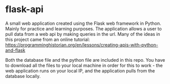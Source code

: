 # flask-api
A small web application created using the Flask web framework in Python. Mainly for practice and learning purposes. The application allows a user to pull data from a web api by making queries in the url. Many of the ideas in this project came from an online tutorial: https://programminghistorian.org/en/lessons/creating-apis-with-python-and-flask

Both the database file and the python file are included in this repo. You have to download all the files to your local machine in order for this to work - the web application runs on your local IP, and the application pulls from the database locally. 


